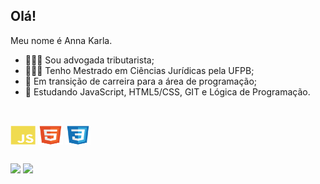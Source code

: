 ## Olá!

Meu nome é Anna Karla.

- 👩🏻‍💼 Sou advogada tributarista;
- 👩🏻‍🏫 Tenho Mestrado em Ciências Jurídicas pela UFPB;
- 📍 Em transição de carreira para a área de programação;
- 🌱 Estudando JavaScript, HTML5/CSS, GIT e Lógica de Programação.

##

  <div style="display: inline_block"><br>
  <img align="center" alt="Anna-Js" height="30" width="40" src="https://raw.githubusercontent.com/devicons/devicon/master/icons/javascript/javascript-plain.svg">
  <img align="center" alt="Anna-HTML" height="30" width="40" src="https://raw.githubusercontent.com/devicons/devicon/master/icons/html5/html5-original.svg">
  <img align="center" alt="Anna-CSS" height="30" width="40" src="https://raw.githubusercontent.com/devicons/devicon/master/icons/css3/css3-original.svg">

       
</div>

##

 
<div>
  <a href = "mailto:anna.k.brisola@gmail.com"><img src="https://img.shields.io/badge/-Gmail-%23333?style=for-the-badge&logo=gmail&logoColor=white" target="_blank"></a>
  <a href="https://www.linkedin.com/in/annakarlabrisola/" target="_blank"><img src="https://img.shields.io/badge/-LinkedIn-%230077B5?style=for-the-badge&logo=linkedin&logoColor=white" target="_blank"></a> 
</div>
